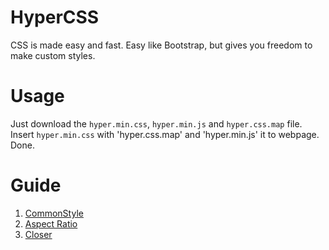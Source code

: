 # HyperCSS
CSS is made easy and fast. Easy like Bootstrap, but gives you freedom to make custom styles.

# Usage
Just download the `hyper.min.css`, `hyper.min.js` and `hyper.css.map` file. Insert `hyper.min.css` with 'hyper.css.map' and 'hyper.min.js' it to webpage. Done.

# Guide
1. [CommonStyle](https://github.com/ImperialStranger/project-hypercss/blob/main/doc/common.md)
2. [Aspect Ratio](https://github.com/ImperialStranger/project-hypercss/blob/main/doc/aspect-ratio.md)
3. [Closer](https://github.com/ImperialStranger/project-hypercss/blob/main/doc/closer.md)
